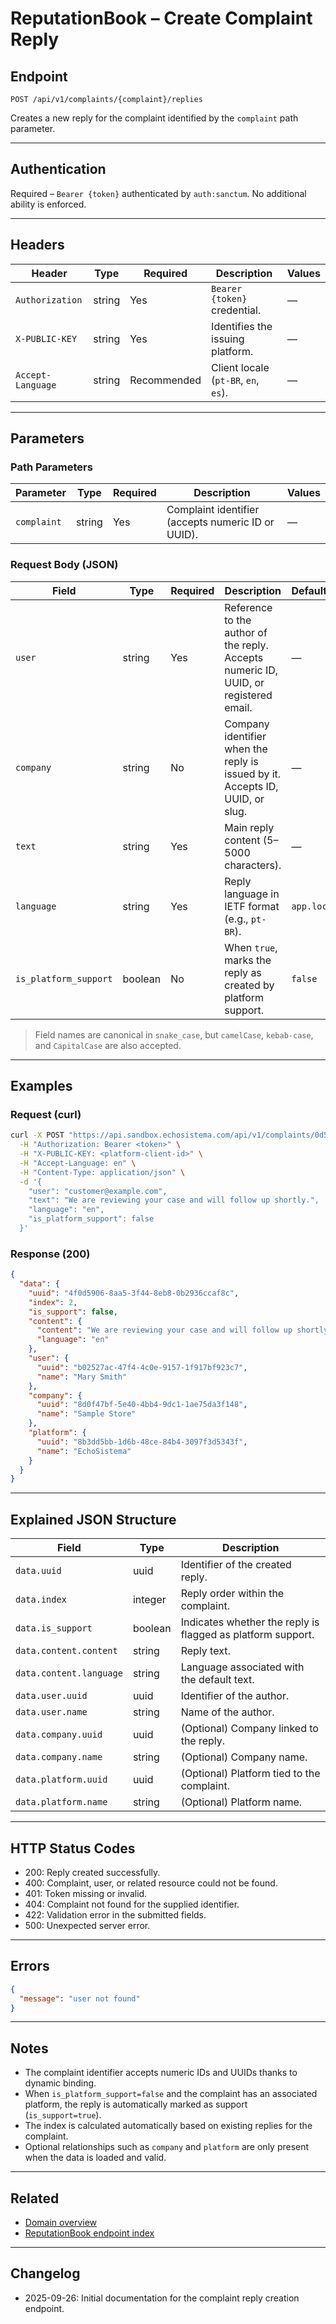 # ReputationBook – Create Complaint Reply

## Endpoint

```
POST /api/v1/complaints/{complaint}/replies
```

Creates a new reply for the complaint identified by the `complaint` path parameter.

---

## Authentication

Required – `Bearer {token}` authenticated by `auth:sanctum`. No additional ability is enforced.

---

## Headers

| Header | Type | Required | Description | Values |
| ------ | ---- | -------- | ----------- | ------- |
| `Authorization` | string | Yes | `Bearer {token}` credential. | — |
| `X-PUBLIC-KEY` | string | Yes | Identifies the issuing platform. | — |
| `Accept-Language` | string | Recommended | Client locale (`pt-BR`, `en`, `es`). | — |

---

## Parameters

### Path Parameters

| Parameter | Type | Required | Description | Values |
| --------- | ---- | -------- | ----------- | ------- |
| `complaint` | string | Yes | Complaint identifier (accepts numeric ID or UUID). | — |

### Request Body (JSON)

| Field | Type | Required | Description | Default/Values |
| ----- | ---- | -------- | ----------- | -------------- |
| `user` | string | Yes | Reference to the author of the reply. Accepts numeric ID, UUID, or registered email. | — |
| `company` | string | No | Company identifier when the reply is issued by it. Accepts ID, UUID, or slug. | — |
| `text` | string | Yes | Main reply content (5–5000 characters). | — |
| `language` | string | Yes | Reply language in IETF format (e.g., `pt-BR`). | `app.locale` |
| `is_platform_support` | boolean | No | When `true`, marks the reply as created by platform support. | `false` |

> Field names are canonical in `snake_case`, but `camelCase`, `kebab-case`, and `CapitalCase` are also accepted.

---

## Examples

### Request (curl)

```bash
curl -X POST "https://api.sandbox.echosistema.com/api/v1/complaints/0d5b1c74-5a92-4fa0-91ba-51f0f0d41ce5/replies" \
  -H "Authorization: Bearer <token>" \
  -H "X-PUBLIC-KEY: <platform-client-id>" \
  -H "Accept-Language: en" \
  -H "Content-Type: application/json" \
  -d '{
    "user": "customer@example.com",
    "text": "We are reviewing your case and will follow up shortly.",
    "language": "en",
    "is_platform_support": false
  }'
```

### Response (200)

```json
{
  "data": {
    "uuid": "4f0d5906-8aa5-3f44-8eb8-0b2936ccaf8c",
    "index": 2,
    "is_support": false,
    "content": {
      "content": "We are reviewing your case and will follow up shortly.",
      "language": "en"
    },
    "user": {
      "uuid": "b02527ac-47f4-4c0e-9157-1f917bf923c7",
      "name": "Mary Smith"
    },
    "company": {
      "uuid": "8d0f47bf-5e40-4bb4-9dc1-1ae75da3f148",
      "name": "Sample Store"
    },
    "platform": {
      "uuid": "8b3dd5bb-1d6b-48ce-84b4-3097f3d5343f",
      "name": "EchoSistema"
    }
  }
}
```

---

## Explained JSON Structure

| Field | Type | Description |
| ----- | ---- | ----------- |
| `data.uuid` | uuid | Identifier of the created reply. |
| `data.index` | integer | Reply order within the complaint. |
| `data.is_support` | boolean | Indicates whether the reply is flagged as platform support. |
| `data.content.content` | string | Reply text. |
| `data.content.language` | string | Language associated with the default text. |
| `data.user.uuid` | uuid | Identifier of the author. |
| `data.user.name` | string | Name of the author. |
| `data.company.uuid` | uuid | (Optional) Company linked to the reply. |
| `data.company.name` | string | (Optional) Company name. |
| `data.platform.uuid` | uuid | (Optional) Platform tied to the complaint. |
| `data.platform.name` | string | (Optional) Platform name. |

---

## HTTP Status Codes

- 200: Reply created successfully.
- 400: Complaint, user, or related resource could not be found.
- 401: Token missing or invalid.
- 404: Complaint not found for the supplied identifier.
- 422: Validation error in the submitted fields.
- 500: Unexpected server error.

---

## Errors

```json
{
  "message": "user not found"
}
```

---

## Notes

- The complaint identifier accepts numeric IDs and UUIDs thanks to dynamic binding.
- When `is_platform_support=false` and the complaint has an associated platform, the reply is automatically marked as support (`is_support=true`).
- The index is calculated automatically based on existing replies for the complaint.
- Optional relationships such as `company` and `platform` are only present when the data is loaded and valid.

---

## Related

- [Domain overview](../README.md)
- [ReputationBook endpoint index](README.md)

---

## Changelog

- 2025-09-26: Initial documentation for the complaint reply creation endpoint.

